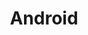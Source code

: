 ---
layout: default
title: Android
parent: SDK
grand_parent: Software
nav_order: 2
has_children: true
---